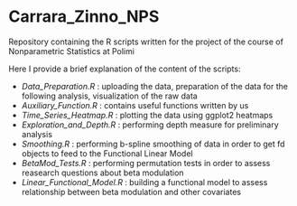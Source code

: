 # Carrara_Zinno_NPS
Repository containing the R scripts written for the project of the course of Nonparametric Statistics at Polimi

Here I provide a brief explanation of the content of the scripts:
- *Data_Preparation.R* : uploading the data, preparation of the data for the following analysis, visualization of the raw data
- *Auxiliary_Function.R* : contains useful functions written by us
- *Time_Series_Heatmap.R* : plotting the data using ggplot2 heatmaps
- *Exploration_and_Depth.R* : performing depth measure for preliminary analysis
- *Smoothing.R* : performing b-spline smoothing of data in order to get fd objects to feed to the Functional Linear Model
- *BetaMod_Tests.R* : performing permutation tests in order to assess reasearch questions about beta modulation
- *Linear_Functional_Model.R* : building a functional model to assess relationship between beta modulation and other covariates 
